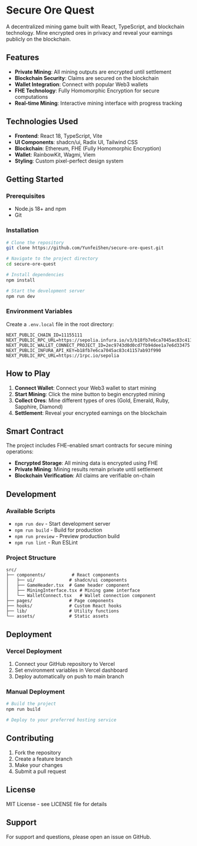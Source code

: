 # Secure Ore Quest

A decentralized mining game built with React, TypeScript, and blockchain technology. Mine encrypted ores in privacy and reveal your earnings publicly on the blockchain.

## Features

- **Private Mining**: All mining outputs are encrypted until settlement
- **Blockchain Security**: Claims are secured on the blockchain
- **Wallet Integration**: Connect with popular Web3 wallets
- **FHE Technology**: Fully Homomorphic Encryption for secure computations
- **Real-time Mining**: Interactive mining interface with progress tracking

## Technologies Used

- **Frontend**: React 18, TypeScript, Vite
- **UI Components**: shadcn/ui, Radix UI, Tailwind CSS
- **Blockchain**: Ethereum, FHE (Fully Homomorphic Encryption)
- **Wallet**: RainbowKit, Wagmi, Viem
- **Styling**: Custom pixel-perfect design system

## Getting Started

### Prerequisites

- Node.js 18+ and npm
- Git

### Installation

```bash
# Clone the repository
git clone https://github.com/YunfeiShen/secure-ore-quest.git

# Navigate to the project directory
cd secure-ore-quest

# Install dependencies
npm install

# Start the development server
npm run dev
```

### Environment Variables

Create a `.env.local` file in the root directory:

```env
NEXT_PUBLIC_CHAIN_ID=11155111
NEXT_PUBLIC_RPC_URL=https://sepolia.infura.io/v3/b18fb7e6ca7045ac83c41157ab93f990
NEXT_PUBLIC_WALLET_CONNECT_PROJECT_ID=2ec9743d0d0cd7fb94dee1a7e6d33475
NEXT_PUBLIC_INFURA_API_KEY=b18fb7e6ca7045ac83c41157ab93f990
NEXT_PUBLIC_RPC_URL=https://1rpc.io/sepolia
```

## How to Play

1. **Connect Wallet**: Connect your Web3 wallet to start mining
2. **Start Mining**: Click the mine button to begin encrypted mining
3. **Collect Ores**: Mine different types of ores (Gold, Emerald, Ruby, Sapphire, Diamond)
4. **Settlement**: Reveal your encrypted earnings on the blockchain

## Smart Contract

The project includes FHE-enabled smart contracts for secure mining operations:

- **Encrypted Storage**: All mining data is encrypted using FHE
- **Private Mining**: Mining results remain private until settlement
- **Blockchain Verification**: All claims are verifiable on-chain

## Development

### Available Scripts

- `npm run dev` - Start development server
- `npm run build` - Build for production
- `npm run preview` - Preview production build
- `npm run lint` - Run ESLint

### Project Structure

```
src/
├── components/          # React components
│   ├── ui/             # shadcn/ui components
│   ├── GameHeader.tsx  # Game header component
│   ├── MiningInterface.tsx # Mining game interface
│   └── WalletConnect.tsx   # Wallet connection component
├── pages/              # Page components
├── hooks/              # Custom React hooks
├── lib/                # Utility functions
└── assets/             # Static assets
```

## Deployment

### Vercel Deployment

1. Connect your GitHub repository to Vercel
2. Set environment variables in Vercel dashboard
3. Deploy automatically on push to main branch

### Manual Deployment

```bash
# Build the project
npm run build

# Deploy to your preferred hosting service
```

## Contributing

1. Fork the repository
2. Create a feature branch
3. Make your changes
4. Submit a pull request

## License

MIT License - see LICENSE file for details

## Support

For support and questions, please open an issue on GitHub.